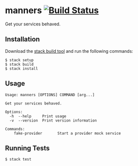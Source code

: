 # manners [![Build Status](https://travis-ci.org/mannersio/manners.svg?branch=master)](https://travis-ci.org/mannersio/manners)

Get your services behaved.

## Installation

Download the [stack build tool](https://www.stackage.org) and run the following commands:

    $ stack setup
    $ stack build
    $ stack install


## Usage

    Usage: manners [OPTIONS] COMMAND [arg...]

    Get your services behaved.

    Options:
      -h  --help     Print usage
      -v  --version  Print version information

    Commands:
        fake-provider       Start a provider mock service


## Running Tests

    $ stack test